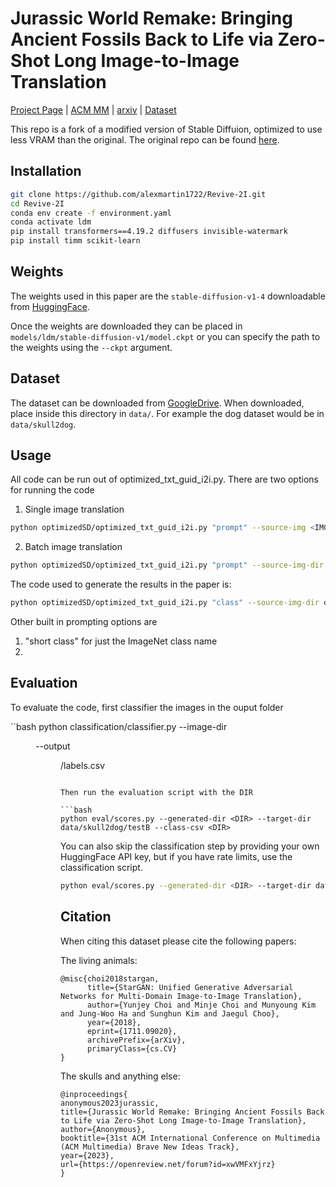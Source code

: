# Jurassic World Remake: Bringing Ancient Fossils Back to Life via Zero-Shot Long Image-to-Image Translation </h1>
[Project Page](https://tinyurl.com/skull2animal) | [ACM MM]() | [arxiv]() | [Dataset](https://drive.google.com/drive/folders/1feHrsMNokvXYao_8UkjuJRfaAgmj_FhQ?usp=sharing)

This repo is a fork of a modified version of Stable Diffuion, optimized to use less VRAM than the original. The original repo can be found [here](https://github.com/basujindal/stable-diffusion). 


## Installation
<!--  bash -->
```bash
git clone https://github.com/alexmartin1722/Revive-2I.git
cd Revive-2I
conda env create -f environment.yaml
conda activate ldm
pip install transformers==4.19.2 diffusers invisible-watermark
pip install timm scikit-learn 
```

## Weights
The weights used in this paper are the `stable-diffusion-v1-4` downloadable from [HuggingFace](https://huggingface.co/CompVis). 

Once the weights are downloaded they can be placed in `models/ldm/stable-diffusion-v1/model.ckpt` or you can specify the path to the weights using the `--ckpt` argument.

## Dataset
The dataset can be downloaded from [GoogleDrive](https://drive.google.com/drive/folders/1feHrsMNokvXYao_8UkjuJRfaAgmj_FhQ?usp=sharing). When downloaded, place inside this directory in `data/`. For example the dog dataset would be in `data/skull2dog`. 

## Usage
All code can be run out of optimized_txt_guid_i2i.py. There are two options for running the code 
1. Single image translation
```bash
python optimizedSD/optimized_txt_guid_i2i.py "prompt" --source-img <IMG> 
```
2. Batch image translation
```bash
python optimizedSD/optimized_txt_guid_i2i.py "prompt" --source-img-dir <DIR>
```

The code used to generate the results in the paper is:
```bash
python optimizedSD/optimized_txt_guid_i2i.py "class" --source-img-dir data/skull2dog/testA/ --ddim_steps 100 --strength 0.95 --seed 42
```

Other built in prompting options are 
1. "short class" for just the ImageNet class name
2. 

## Evaluation
To evaluate the code, first classifier the images in the ouput folder

``bash
python classification/classifier.py --image-dir <DIR> --output <DIR>/labels.csv
```

Then run the evaluation script with the DIR

```bash
python eval/scores.py --generated-dir <DIR> --target-dir data/skull2dog/testB --class-csv <DIR>
```

You can also skip the classification step by providing your own HuggingFace API key, but if you have rate limits, use the classification script. 

```bash
python eval/scores.py --generated-dir <DIR> --target-dir data/skull2dog/testB --api-key XXX
```

## Citation 
When citing this dataset please cite the following papers:

The living animals:
```
@misc{choi2018stargan,
      title={StarGAN: Unified Generative Adversarial Networks for Multi-Domain Image-to-Image Translation}, 
      author={Yunjey Choi and Minje Choi and Munyoung Kim and Jung-Woo Ha and Sunghun Kim and Jaegul Choo},
      year={2018},
      eprint={1711.09020},
      archivePrefix={arXiv},
      primaryClass={cs.CV}
}
```

The skulls and anything else: 
```
@inproceedings{
anonymous2023jurassic,
title={Jurassic World Remake: Bringing Ancient Fossils Back to Life via Zero-Shot Long Image-to-Image Translation},
author={Anonymous},
booktitle={31st ACM International Conference on Multimedia (ACM Multimedia) Brave New Ideas Track},
year={2023},
url={https://openreview.net/forum?id=xwVMFxYjrz}
}
```
